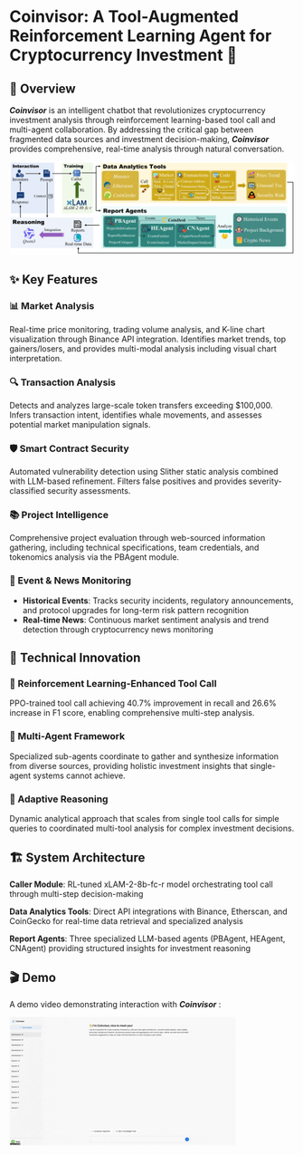 # Coinvisor: A Tool-Augmented Reinforcement Learning Agent for Cryptocurrency Investment 🚀

## 📌 Overview

***Coinvisor*** is an intelligent chatbot that revolutionizes cryptocurrency investment analysis through reinforcement learning-based tool call and multi-agent collaboration. By addressing the critical gap between fragmented data sources and investment decision-making, ***Coinvisor*** provides comprehensive, real-time analysis through natural conversation.

![Overview](./resource/overview.png)

## ✨ Key Features

### 📊 Market Analysis
Real-time price monitoring, trading volume analysis, and K-line chart visualization through Binance API integration. Identifies market trends, top gainers/losers, and provides multi-modal analysis including visual chart interpretation.

### 🔍 Transaction Analysis
Detects and analyzes large-scale token transfers exceeding $100,000. Infers transaction intent, identifies whale movements, and assesses potential market manipulation signals.

### 🛡️ Smart Contract Security
Automated vulnerability detection using Slither static analysis combined with LLM-based refinement. Filters false positives and provides severity-classified security assessments.

### 📚 Project Intelligence
Comprehensive project evaluation through web-sourced information gathering, including technical specifications, team credentials, and tokenomics analysis via the PBAgent module.

### 📰 Event & News Monitoring
- **Historical Events**: Tracks security incidents, regulatory announcements, and protocol upgrades for long-term risk pattern recognition
- **Real-time News**: Continuous market sentiment analysis and trend detection through cryptocurrency news monitoring

## 🔧 Technical Innovation

### 🎯 Reinforcement Learning-Enhanced Tool Call
PPO-trained tool call achieving 40.7% improvement in recall and 26.6% increase in F1 score, enabling comprehensive multi-step analysis.

### 🤖 Multi-Agent Framework
Specialized sub-agents coordinate to gather and synthesize information from diverse sources, providing holistic investment insights that single-agent systems cannot achieve.

### 🧠 Adaptive Reasoning
Dynamic analytical approach that scales from single tool calls for simple queries to coordinated multi-tool analysis for complex investment decisions.

## 🏗️ System Architecture

**Caller Module**: RL-tuned xLAM-2-8b-fc-r model orchestrating tool call through multi-step decision-making

**Data Analytics Tools**: Direct API integrations with Binance, Etherscan, and CoinGecko for real-time data retrieval and specialized analysis

**Report Agents**: Three specialized LLM-based agents (PBAgent, HEAgent, CNAgent) providing structured insights for investment reasoning

## 🎬 Demo

A demo video demonstrating interaction with ***Coinvisor*** : 

![demo](./resource/demo.gif)
